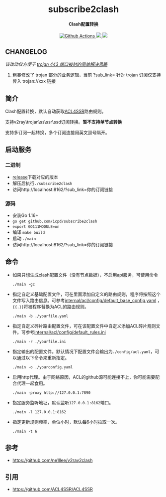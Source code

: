 <h1 align="center">
  <br>subscribe2clash<br>
</h1>


<h4 align="center">Clash配置转换</h4>

<p align="center">
  <a href="https://github.com/icpd/subscribe2clash/actions">
    <img src="https://img.shields.io/github/workflow/status/icpd/subscribe2clash/Go" alt="Github Actions">
  </a>
  <a href="https://goreportcard.com/report/github.com/icpd/subscribe2clash">
    <img src="https://goreportcard.com/badge/github.com/icpd/subscribe2clash">
  </a>
  <a href="https://github.com/icpd/subscribe2clash/releases">
    <img src="https://img.shields.io/github/release/icpd/subscribe2clash/all.svg">
  </a>
</p>


## CHANGELOG

*该改动仅方便于 [trojan 443 端口被封的简单解决思路](https://zgao.top/trojan-443%E7%AB%AF%E5%8F%A3%E8%A2%AB%E5%B0%81%E7%9A%84%E7%AE%80%E5%8D%95%E8%A7%A3%E5%86%B3%E6%80%9D%E8%B7%AF/)*

1. 粗暴修改了 trojan 部分的业务逻辑，当前 ?sub_link= 针对 trojan 订阅仅支持传入 trojan://xxx 链接

## 简介

Clash配置转换，默认自动获取[ACL4SSR](https://github.com/ACL4SSR/ACL4SSR)路由规则。  

支持v2ray\trojan\ss\ssr\ssd订阅转换。**暂不支持单节点转换**  

支持多订阅一起转换，多个订阅连接用英文逗号隔开。

## 启动服务

### 二进制

- [release](https://github.com/icpd/subscribe2clash/releases)下载对应的版本
- 解压后执行`./subscribe2clash`
- 访问http://localhost:8162/?sub_link=你的订阅链接

### 源码

- 安装Go 1.16+
- `go get github.com/icpd/subscribe2clash`
- `export GO111MODULE=on`
- 编译 `make build`
- 启动 `./main`
- 访问http://localhost:8162/?sub_link=你的订阅链接

## 命令

- 如果只想生成clash配置文件（没有节点数据），不启用api服务，可使用命令

  ```
  ./main -gc
  ```

- 指定自定义基础配置文件，可在里面添加自定义的路由规则，程序将按照这个文件写入路由信息。可参考[internal/acl/config/default_base_config.yaml](https://github.com/icpd/subscribe2clash/blob/master/internal/acl/config/default_base_config.yaml) ，`{{.}}`将被程序替换为ACL的路由规则。

  ```
  ./main -b ./yourfile.yaml
  ```

- 指定自定义碎片路由配置文件，可在该配置文件中自定义添加ACL碎片规则文件。可参考[internal/acl/config/default_rules.ini](https://github.com/icpd/subscribe2clash/blob/master/internal/acl/config/default_rules.ini)

  ```
  ./main -r ./yourfile.ini
  ```

- 指定输出的配置文件。默认情况下配置文件会输出为`./config/acl.yaml`，可以通过以下命令来重新指定。

  ```
  ./main -o ./yourconfig.yaml
  ```


- 启用http代理。由于网络原因，ACL的github源可能连接不上，你可能需要配合代理一起食用。

  ```
  ./main -proxy http://127.0.0.1:7890
  ```

- 指定服务监听地址，默认监听`127.0.0.1:8162`端口。

  ```
  ./main -l 127.0.0.1:8162
  ```

- 指定更新规则频率，单位小时，默认每6小时拉取一次。

  ```
  ./main -t 6
  ```

  

## 参考

- https://github.com/ne1llee/v2ray2clash

## 引用

- https://github.com/ACL4SSR/ACL4SSR


